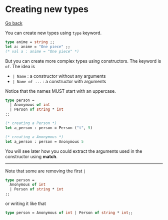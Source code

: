 # Creating new types

[Go back](../index.md#intermediary-concepts)

You can create new types using ``type``
keyword.

```ocaml
type anime = string ;;
let a: anime = "One piece" ;;
(* val a : anime = "One piece" *)
```

But you can create more complex types using
constructors. The keyword is ``of``. The idea is

* ``| Name`` : a constructor without any arguments
* ``| Name of ...`` : a constructor with arguments

Notice that the names MUST start with an uppercase.

```ocaml
type person =
  | Anonymous of int
  | Person of string * int 
;;

(* creating a Person *)
let a_person : person = Person ("t", 5)

(* creating a Anonymous *)
let a_person : person = Anonymous 5
```

You will see later how you could extract the arguments
used in the constructor using **match**.

<hr class="sr">

Note that some are removing the first ``|``

```ocaml
type person =
  Anonymous of int
  | Person of string * int 
;;
```

or writing it like that

```ocaml
type person = Anonymous of int | Person of string * int;;
```